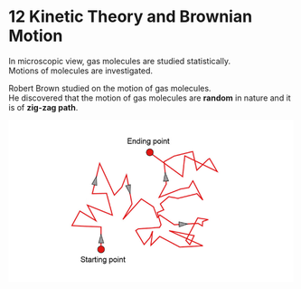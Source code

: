 # 12 Kinetic Theory and Brownian Motion

In microscopic view, gas molecules are studied statistically.   
Motions of molecules are investigated.

Robert Brown studied on the motion of gas molecules.  
He discovered that the motion of gas molecules are **random** in nature and it is of **zig-zag path**.

![](../../../.gitbook/assets/image.png)

